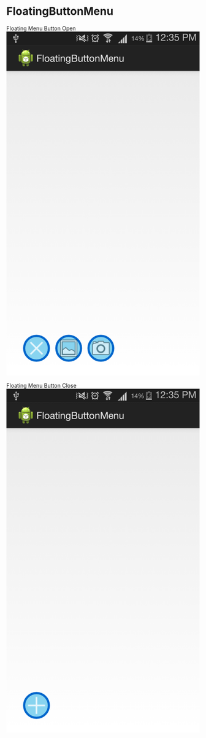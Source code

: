 FloatingButtonMenu
==================

Floating Menu Button Open
![Alt text](https://github.com/miteshpithadiya/FloatingButtonMenu/blob/master/floatingButtonMenuLib/src/main/res/drawable/menu_open.png "Menu Open")

Floating Menu Button Close
![Alt text](https://github.com/miteshpithadiya/FloatingButtonMenu/blob/master/floatingButtonMenuLib/src/main/res/drawable/menu_close.png "Menu Close")

